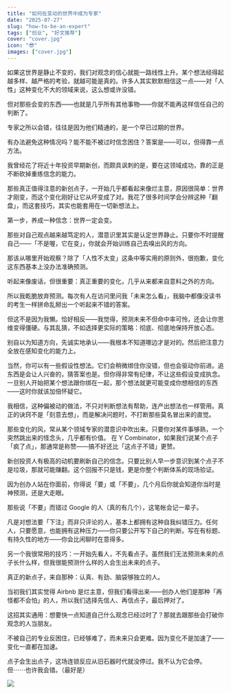 ```yaml
---
title: "如何在变动的世界中成为专家"
date: "2025-07-27"
slug: "how-to-be-an-expert"
tags: ["创业", "好文推荐"]
cover: "cover.jpg"
icon: "😎"
images: ["cover.jpg"]
---
```

如果这世界是静止不变的，我们对观念的信心就能一路线性上升。某个想法经得起越多样、越严格的考验，就越可能是真的。许多人其实默默相信这一点——对「人性」这种变化不大的领域来说，这么想或许没错。



但对那些会变的东西——也就是几乎所有其他事物——你就不能再这样信任自己的判断了。



专家之所以会错，往往是因为他们精通的，是一个早已过期的世界。



有办法避免这种情况吗？能不能不被过时信念困住？答案是——可以，但得靠一点方法。



我曾经花了将近十年投资早期新创，而颇具讽刺的是，要在这领域成功，靠的正是不断砍掉重练信念的能力。



那些真正值得注意的新创点子，一开始几乎都看起来像烂主意，原因很简单：世界才刚变，而这个变化刚好让它从坏变成了对。我花了很多时间学会分辨这种「翻盘」，而这套技巧，其实也能套用在一切新想法上。



第一步，养成一种信念：世界一定会变。



那些对自己观点越来越笃定的人，潜意识里其实是认定世界静止。只要你不时提醒自己——「不是喔，它在变」，你就会开始训练自己去嗅出风的方向。



那该从哪里开始观察？除了「人性不太变」这条中等实用的原则外，很抱歉，变化这东西基本上没办法准确预测。



听起来像废话，但很重要：真正重要的变化，几乎从来都来自意料之外的方向。



所以我乾脆放弃预测。每次有人在访问里问我「未来怎么看」，我脑中都像没读书的考生一样拼命乱掰出一个听起来不错的答案。



但这不是因为我懒。恰好相反——我觉得，预测未来不但命中率可怜，还会让你思维变得僵硬。与其乱猜，不如选择更实际的策略：彻底、彻底地保持开放心态。



别自以为知道方向，先诚实地承认——我根本不知道哪边才是对的。然后把注意力全放在感知变化的能力上。



当然，你可以有一些假设性想法。它们会稍微绑住你没错，但也会驱动你前进。追东西是会让人兴奋的，猜答案也是。但你得非常有纪律，不让这些假设变成执念。
一旦别人开始把某个想法跟你绑在一起，那个想法就更可能变成你想相信的东西——这时你就该加倍怀疑它。



我相信，这种偏被动的做法，不只对判断想法有帮助，连产出想法也一样管用。真正的诀窍不是「刻意去想」，而是解决问题时，不打断那些莫名冒出来的直觉。



那些变化的风，常从某个领域专家的潜意识中吹出来。只要你对某件事够熟，一个突然跳出来的怪念头，几乎都有价值。
在 Y Combinator，如果我们说某个点子「疯了点」，那通常是称赞——搞不好还比「这点子不错」更赞。



新创投资人有极高的动机要刷新自己的信念。只要比别人早一步意识到某个点子不是垃圾，那就可能赚翻。这个回报不只是钱，更是你整个判断体系的现场验证。



因为创办人站在你面前，你得说「要」或「不要」，几个月后你就会知道你当时是神预测，还是大走眼。



那些说「不要」而错过 Google 的人（真的有几个），这笔帐会记一辈子。



凡是对想法要「下注」而非只评论的人，基本上都拥有这种自我纠错压力。任何人，只要愿意，也能拥有这种压力——你只要公开写下自己的判断。写在有标题、有持久性的地方——你会比闲聊时在意得多。



另一个我很常用的技巧：一开始先看人，不先看点子。虽然我们无法预测未来的点子长什么样，但我很能预测什么样的人会生出未来的点子。



真正的新点子，来自那种：认真、有劲、脑袋够独立的人。



当初我们其实觉得 Airbnb 是烂主意，但我们看得出来——创办人他们是那种「再怪都不会怕」的人，所以我们选择先信人、再信点子，最后押对了。



这招其实通用：想要快一点知道自己什么观念已经过时了？那就去跟那些会打破你观念的人当朋友。



不被自己的专业反困住，已经够难了，而未来只会更难。因为变化不是加速了——变化一直都在加速。



点子会生出点子，这场连锁反应从旧石器时代就没停过。我不认为它会停。
但⋯⋯也许我会错。（最好是）




![](https://prod-files-secure.s3.us-west-2.amazonaws.com/112d0858-5090-4d34-a606-b75eb8d65fd2/46476355-9cf3-4e99-9b7a-3531bc426380/1000202064.png?X-Amz-Algorithm=AWS4-HMAC-SHA256&X-Amz-Content-Sha256=UNSIGNED-PAYLOAD&X-Amz-Credential=ASIAZI2LB4664IG6YFI3%2F20250817%2Fus-west-2%2Fs3%2Faws4_request&X-Amz-Date=20250817T151221Z&X-Amz-Expires=3600&X-Amz-Security-Token=IQoJb3JpZ2luX2VjEEcaCXVzLXdlc3QtMiJIMEYCIQC2eblT1CBMXUNI8vekuX%2F%2FpAbUOYE3u3zJDNJ14zrMVQIhAK%2FSakgT0ArHhjyKG51UpXz7nsILgXmQ%2F9UCmv5SbrdeKogECJD%2F%2F%2F%2F%2F%2F%2F%2F%2F%2FwEQABoMNjM3NDIzMTgzODA1IgzRsaPRzAThPrj7Bo0q3ANU35iDiDMrm2KNFXcyiPveHetsLFATcgqld1hI0xD5b6v3fV4knEpmaeY6LXuK6pU87Zc6FY6vAG3qhGpDVtZV%2FWqWBWazVgqE%2FUb07acIWw%2BKtx3ENzpxvCy4%2B2DeteYkoC5fSZfLoofzR7TyMuWPuEVKg%2BNCoqYiuOdfJqaKNZk17bf9O%2Fs8R1fkaQxXq3d16%2Fg7tYsSfjhk%2Bohvw29HVQaV0sVFX2TOGvOdtIhiDXW01fTfMbd7Nyh%2BvhY7mdDHH22njp7ZB37u22MzUi40cM%2BGvEEm3hdeQTUqeaIiSw7qBnqyWoyDQsNVGt0QX7YFm8TyJtcwiNXoacKFYTQgNPo4VCoXc%2BkmdlMvVwiRbCJdN21igov9Cer4XgfdxhTdu2VKmhP%2FTtEcFbO1NH038tWoDL79ImEVg0Z9jkv442J0anTOf%2B6vQmheJEzyKu7b5ysrBJFBN5tppmFO%2BbVXLqm5DNKDr%2FwpbbnMug0Dwyv8OHLGrpw19Did0RWRt%2BTzj3onAy4bDmoBjqfmQsl%2FHR%2FMcqs%2BSA58NmgVjhRCfZSo1X7W%2Bg9fid93CidPK%2FFxRBVJb4lzfkfybPnFDQR%2B6oASYHKGJZXavg8MHqqxjTnX4VGFA1tiI6JD9TDE3ofFBjqkAVd5FttkZbLMnld8JoBw2ssJvNvwhc5C4gmFwuhTkGAH4cBU5XNsVCd2hdxQ6NkSYNJo2t%2BU5MYYEypJ62TWWOD1Xe80HbPWrMN4jRnjG8ABRVRzKtnXGGQn0AwS232RBYeILBerF34o46Y45DX8nGvxA4qq947zWTW%2FDR6zpc02AAlFw%2BeP9suCyVjh8MNslzQtpq03kMaeJeoKWdITa3dPG7iz&X-Amz-Signature=7b83bc0c09d05a3944343f1649c41f54259de9d7fbd74fc7f19a0dbbb6107d9e&X-Amz-SignedHeaders=host&x-amz-checksum-mode=ENABLED&x-id=GetObject)

